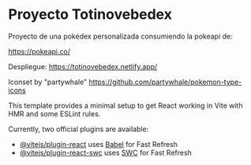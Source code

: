 # Proyecto Totinovebedex

Proyecto de una pokédex personalizada consumiendo la pokeapi de:

https://pokeapi.co/

Despliegue: https://totinovebedex.netlify.app/

Iconset by "partywhale" https://github.com/partywhale/pokemon-type-icons

This template provides a minimal setup to get React working in Vite with HMR and some ESLint rules.

Currently, two official plugins are available:

- [@vitejs/plugin-react](https://github.com/vitejs/vite-plugin-react/blob/main/packages/plugin-react/README.md) uses [Babel](https://babeljs.io/) for Fast Refresh
- [@vitejs/plugin-react-swc](https://github.com/vitejs/vite-plugin-react-swc) uses [SWC](https://swc.rs/) for Fast Refresh
